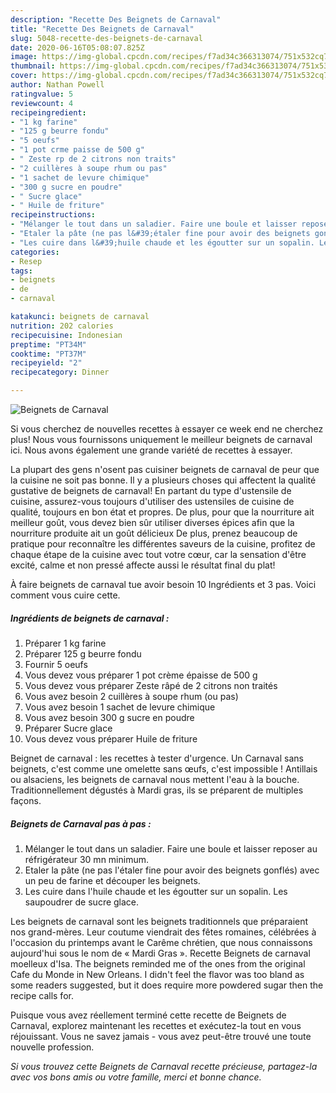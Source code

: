 ```yaml
---
description: "Recette Des Beignets de Carnaval"
title: "Recette Des Beignets de Carnaval"
slug: 5048-recette-des-beignets-de-carnaval
date: 2020-06-16T05:08:07.825Z
image: https://img-global.cpcdn.com/recipes/f7ad34c366313074/751x532cq70/beignets-de-carnaval-photo-principale-de-la-recette.jpg
thumbnail: https://img-global.cpcdn.com/recipes/f7ad34c366313074/751x532cq70/beignets-de-carnaval-photo-principale-de-la-recette.jpg
cover: https://img-global.cpcdn.com/recipes/f7ad34c366313074/751x532cq70/beignets-de-carnaval-photo-principale-de-la-recette.jpg
author: Nathan Powell
ratingvalue: 5
reviewcount: 4
recipeingredient:
- "1 kg farine"
- "125 g beurre fondu"
- "5 oeufs"
- "1 pot crme paisse de 500 g"
- " Zeste rp de 2 citrons non traits"
- "2 cuillères à soupe rhum ou pas"
- "1 sachet de levure chimique"
- "300 g sucre en poudre"
- " Sucre glace"
- " Huile de friture"
recipeinstructions:
- "Mélanger le tout dans un saladier. Faire une boule et laisser reposer au réfrigérateur 30 mn minimum."
- "Etaler la pâte (ne pas l&#39;étaler fine pour avoir des beignets gonflés) avec un peu de farine et découper les beignets."
- "Les cuire dans l&#39;huile chaude et les égoutter sur un sopalin. Les saupoudrer de sucre glace."
categories:
- Resep
tags:
- beignets
- de
- carnaval

katakunci: beignets de carnaval 
nutrition: 202 calories
recipecuisine: Indonesian
preptime: "PT34M"
cooktime: "PT37M"
recipeyield: "2"
recipecategory: Dinner

---
```



![Beignets de Carnaval](https://img-global.cpcdn.com/recipes/f7ad34c366313074/751x532cq70/beignets-de-carnaval-photo-principale-de-la-recette.jpg)

Si vous cherchez de nouvelles recettes à essayer ce week end ne cherchez plus! Nous vous fournissons uniquement le meilleur beignets de carnaval ici. Nous avons également une grande variété de recettes à essayer.

La plupart des gens n'osent pas cuisiner beignets de carnaval de peur que la cuisine ne soit pas bonne. Il y a plusieurs choses qui affectent la qualité gustative de beignets de carnaval! En partant du type d'ustensile de cuisine, assurez-vous toujours d'utiliser des ustensiles de cuisine de qualité, toujours en bon état et propres. De plus, pour que la nourriture ait meilleur goût, vous devez bien sûr utiliser diverses épices afin que la nourriture produite ait un goût délicieux De plus, prenez beaucoup de pratique pour reconnaître les différentes saveurs de la cuisine, profitez de chaque étape de la cuisine avec tout votre cœur, car la sensation d'être excité, calme et non pressé affecte aussi le résultat final du plat!

<!--inarticleads1-->

À faire beignets de carnaval tue avoir besoin 10 Ingrédients et 3 pas. Voici comment vous cuire cette.

##### Ingrédients de beignets de carnaval :

1. Préparer 1 kg farine
1. Préparer 125 g beurre fondu
1. Fournir 5 oeufs
1. Vous devez vous préparer 1 pot crème épaisse de 500 g
1. Vous devez vous préparer  Zeste râpé de 2 citrons non traités
1. Vous avez besoin 2 cuillères à soupe rhum (ou pas)
1. Vous avez besoin 1 sachet de levure chimique
1. Vous avez besoin 300 g sucre en poudre
1. Préparer  Sucre glace
1. Vous devez vous préparer  Huile de friture


Beignet de carnaval : les recettes à tester d&#39;urgence. Un Carnaval sans beignets, c&#39;est comme une omelette sans œufs, c&#39;est impossible ! Antillais ou alsaciens, les beignets de carnaval nous mettent l&#39;eau à la bouche. Traditionnellement dégustés à Mardi gras, ils se préparent de multiples façons. 

<!--inarticleads2-->

##### Beignets de Carnaval pas à pas :

1. Mélanger le tout dans un saladier. Faire une boule et laisser reposer au réfrigérateur 30 mn minimum.
1. Etaler la pâte (ne pas l&#39;étaler fine pour avoir des beignets gonflés) avec un peu de farine et découper les beignets.
1. Les cuire dans l&#39;huile chaude et les égoutter sur un sopalin. Les saupoudrer de sucre glace.


Les beignets de carnaval sont les beignets traditionnels que préparaient nos grand-mères. Leur coutume viendrait des fêtes romaines, célébrées à l&#39;occasion du printemps avant le Carême chrétien, que nous connaissons aujourd&#39;hui sous le nom de « Mardi Gras ». Recette Beignets de carnaval moelleux d&#39;Isa. The beignets reminded me of the ones from the original Cafe du Monde in New Orleans. I didn&#39;t feel the flavor was too bland as some readers suggested, but it does require more powdered sugar then the recipe calls for. 

<!--inarticleads1-->

<p>
Puisque vous avez réellement terminé cette recette de Beignets de Carnaval, explorez maintenant les recettes et exécutez-la tout en vous réjouissant. Vous ne savez jamais - vous avez peut-être trouvé une toute nouvelle profession.
</p>

<p>
<i>Si vous trouvez cette Beignets de Carnaval recette précieuse, partagez-la avec vos bons amis ou votre famille, merci et bonne chance.</i>
</p>
